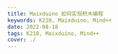 ```yaml
---
title: Maixduino 如何实现积木编程
keywords: K210, Maixduino, Mind++
date: 2022-08-18
tags: K210, Maixduino, Mind++
cover: ./
---
```




<!-- more -->